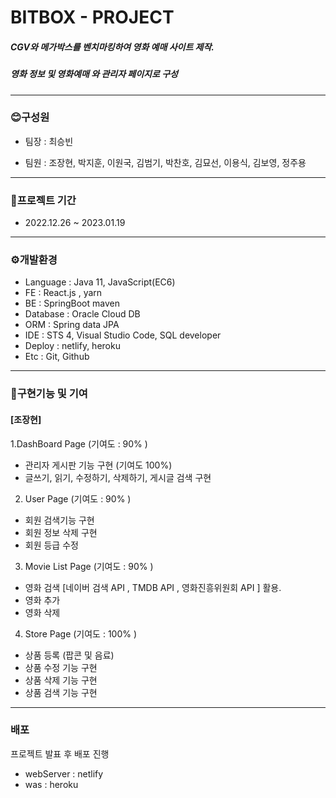 # BITBOX - PROJECT

##### CGV와 메가박스를 벤치마킹하여 영화 예매 사이트 제작.
##### 영화 정보 및 영화예매 와 관리자 페이지로 구성
---
<h3>😊구성원</h3>

- 팀장 : 최승빈
 
 - 팀원 : 조장현, 박지훈, 이원국, 김범기, 박찬호, 김묘선, 이용식, 김보영, 정주용
 
 
 ---
 ### 📆프로젝트 기간
  - 2022.12.26 ~ 2023.01.19 
  
 ---
 ### ⚙개발환경
 - Language : Java 11, JavaScript(EC6)
 - FE : React.js ,  yarn
 - BE : SpringBoot maven
 - Database : Oracle Cloud DB
 - ORM : Spring data JPA
 - IDE : STS 4, Visual Studio Code, SQL developer
 - Deploy : netlify, heroku
 - Etc : Git, Github
 
 ---
 ###  👏구현기능 및 기여
 <h4>[조장현]</h4>

1.DashBoard Page (기여도 : 90% )
 - 관리자 게시판 기능 구현  (기여도 100%)
 - 글쓰기, 읽기, 수정하기, 삭제하기, 게시글 검색 구현

 2. User Page  (기여도 : 90% )
 - 회원 검색기능 구현 
 - 회원 정보 삭제 구현
 - 회원 등급 수정
  
 3. Movie List Page (기여도 : 90% )
 - 영화 검색 [네이버 검색 API , TMDB API , 영화진흥위원회 API ] 활용.
 - 영화 추가 
 - 영화 삭제 

4. Store Page (기여도 : 100% )
 
 - 상품 등록 (팝콘 및 음료)
 - 상품 수정 기능 구현
 - 상품 삭제 기능 구현
 - 상품 검색 기능 구현
 
 ---
### 배포

프로젝트 발표 후 배포 진행
 - webServer : netlify
 - was : heroku
